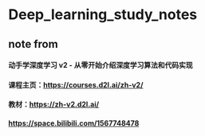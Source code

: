 # Deep_learning_study_notes

## note from 

#### 动手学深度学习 v2 - 从零开始介绍深度学习算法和代码实现
#### 课程主页：https://courses.d2l.ai/zh-v2/
#### 教材：https://zh-v2.d2l.ai/ 
#### https://space.bilibili.com/1567748478
